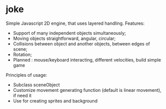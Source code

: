 joke
====

Simple Javascript 2D engine, that uses layered handling. 
Features:
* Support of many independent objects  simultaneously;
* Moving objects straightforward, angular, circular;
* Collisions between object and another objects, between edges of scene;
* Rotation;
* Planned : mouse/keyboard interacting, different velocities, build simple game 

Principles of usage:
 * Subclass sceneObject 
 * Customize movement generating function (default is linear movement), if need it
 * Use for creating sprites and background
 
